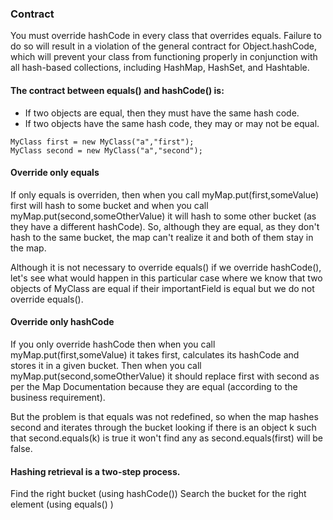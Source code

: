### Contract
You must override hashCode in every class that overrides equals. Failure to do so will result in a violation of the general
contract for Object.hashCode, which will prevent your class from functioning properly in conjunction with all hash-based 
collections, including HashMap, HashSet, and Hashtable.

#### The contract between equals() and hashCode() is:

* If two objects are equal, then they must have the same hash code.
* If two objects have the same hash code, they may or may not be equal.

```
MyClass first = new MyClass("a","first");
MyClass second = new MyClass("a","second");
```

#### Override only equals
If only equals is overriden, then when you call myMap.put(first,someValue) first will hash to some bucket and when you call
myMap.put(second,someOtherValue) it will hash to some other bucket (as they have a different hashCode). So, although they 
are equal, as they don't hash to the same bucket, the map can't realize it and both of them stay in the map.

Although it is not necessary to override equals() if we override hashCode(), let's see what would happen in this particular 
case where we know that two objects of MyClass are equal if their importantField is equal but we do not override equals().

#### Override only hashCode
If you only override hashCode then when you call myMap.put(first,someValue) it takes first, calculates its hashCode and 
stores it in a given bucket. Then when you call myMap.put(second,someOtherValue) it should replace first with second as 
per the Map Documentation because they are equal (according to the business requirement).

But the problem is that equals was not redefined, so when the map hashes second and iterates through the bucket looking 
if there is an object k such that second.equals(k) is true it won't find any as second.equals(first) will be false.

#### Hashing retrieval is a two-step process.
Find the right bucket (using hashCode())
Search the bucket for the right element (using equals() )
